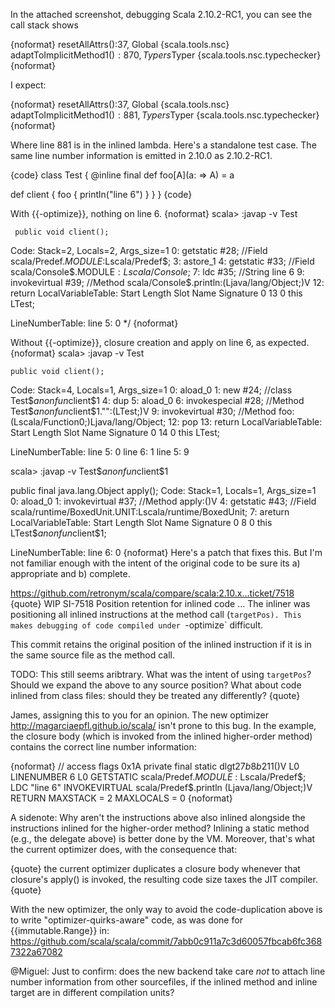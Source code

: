 In the attached screenshot, debugging Scala 2.10.2-RC1, you can see the call stack shows 

{noformat}
resetAllAttrs():37, Global {scala.tools.nsc}
adaptToImplicitMethod$1():870, Typers$Typer {scala.tools.nsc.typechecker}
{noformat}

I expect:

{noformat}
resetAllAttrs():37, Global {scala.tools.nsc}
adaptToImplicitMethod$1():881, Typers$Typer {scala.tools.nsc.typechecker}
{noformat}

Where line 881 is in the inlined lambda.
Here's a standalone test case. The same line number information is emitted in 2.10.0 as 2.10.2-RC1.

{code}
class Test {
  @inline final def foo[A](a: => A) = a

  def client {
    foo {
      println("line 6")
    }
  }
}
{code}

With {{-optimize}}, nothing on line 6.
{noformat}
  scala> :javap -v Test

     public void client();
  Code:
   Stack=2, Locals=2, Args_size=1
   0:  getstatic  #28; //Field scala/Predef$.MODULE$:Lscala/Predef$;
   3:  astore_1
   4:  getstatic  #33; //Field scala/Console$.MODULE$:Lscala/Console$;
   7:  ldc  #35; //String line 6
   9:  invokevirtual  #39; //Method scala/Console$.println:(Ljava/lang/Object;)V
   12:  return
  LocalVariableTable:
   Start  Length  Slot  Name   Signature
   0      13      0    this       LTest;

  LineNumberTable:
   line 5: 0
   */
{noformat}

Without {{-optimize}}, closure creation and apply on line 6, as expected.
{noformat}
  scala> :javap -v Test

    public void client();
  Code:
   Stack=4, Locals=1, Args_size=1
   0:  aload_0
   1:  new  #24; //class Test$$anonfun$client$1
   4:  dup
   5:  aload_0
   6:  invokespecial  #28; //Method Test$$anonfun$client$1."<init>":(LTest;)V
   9:  invokevirtual  #30; //Method foo:(Lscala/Function0;)Ljava/lang/Object;
   12:  pop
   13:  return
  LocalVariableTable:
   Start  Length  Slot  Name   Signature
   0      14      0    this       LTest;

  LineNumberTable:
   line 5: 0
   line 6: 1
   line 5: 9

  scala> :javap -v Test$$anonfun$client$1

   public final java.lang.Object apply();
  Code:
   Stack=1, Locals=1, Args_size=1
   0:  aload_0
   1:  invokevirtual  #37; //Method apply:()V
   4:  getstatic  #43; //Field scala/runtime/BoxedUnit.UNIT:Lscala/runtime/BoxedUnit;
   7:  areturn
  LocalVariableTable:
   Start  Length  Slot  Name   Signature
   0      8      0    this       LTest$$anonfun$client$1;

  LineNumberTable:
   line 6: 0
{noformat}
Here's a patch that fixes this. But I'm not familiar enough with the intent of the original code to be sure its a) appropriate and b) complete.

https://github.com/retronym/scala/compare/scala:2.10.x...ticket/7518
{quote}
WIP SI-7518 Position retention for inlined code …
The inliner was positioning all inlined instructions
at the method call (`targetPos). This makes debugging
of code compiled under `-optimize` difficult.

This commit retains the original position of the
inlined instruction if it is in the same source file
as the method call.

TODO: This still seems aribtrary. What was the intent
of using `targetPos`? Should we expand the above to
any source position? What about code inlined from class
files: should they be treated any differently?
{quote}

James, assigning this to you for an opinion.
The new optimizer http://magarciaepfl.github.io/scala/  isn't prone to this bug. In the example, the closure body (which is invoked from the inlined higher-order method) contains the correct line number information:

{noformat}
  // access flags 0x1A
  private final static dlgt$27b8b21$1()V
   L0
    LINENUMBER 6 L0
    GETSTATIC scala/Predef$.MODULE$ : Lscala/Predef$;
    LDC "line 6"
    INVOKEVIRTUAL scala/Predef$.println (Ljava/lang/Object;)V
    RETURN
    MAXSTACK = 2
    MAXLOCALS = 0
{noformat}

A sidenote: Why aren't the instructions above also inlined alongside the instructions inlined for the higher-order method? Inlining a static method (e.g., the delegate above) is better done by the VM. Moreover, that's what the current optimizer does, with the consequence that:

{quote}
the current optimizer duplicates a closure body whenever that closure's apply() is invoked, the resulting code size taxes the JIT compiler. 
{quote}

With the new optimizer, the only way to avoid the code-duplication above is to write "optimizer-quirks-aware" code, as was done for {{immutable.Range}} in:
https://github.com/scala/scala/commit/7abb0c911a7c3d60057fbcab6fc3687322a67082


@Miguel: Just to confirm: does the new backend take care *not* to attach line number information from other sourcefiles, if the inlined method and inline target are in different compilation units?
